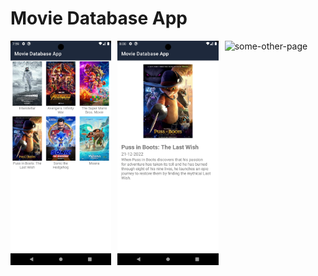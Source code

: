 # Movie Database App

<div style="display: flex; flex-wrap: wrap; gap: 10px;">

  <div style="flex: 1 1 calc(33% - 10px);">
    <img src="https://github.com/iamgiven/movie-database-app/raw/master/img/main-page.webp" width="100%" height="auto" alt="main-page">
  </div>

  <div style="flex: 1 1 calc(33% - 10px);">
    <img src="https://github.com/iamgiven/movie-database-app/raw/master/img/detail-page.webp" width="100%" height="auto" alt="detail-page">
  </div>

  <div style="flex: 1 1 calc(33% - 10px);">
    <img src="https://github.com/iamgiven/movie-database-app/raw/master/img/some-other-page.webp" width="100%" height="auto" alt="some-other-page">
  </div>

  <!-- Add more movie divs as needed -->

</div>
